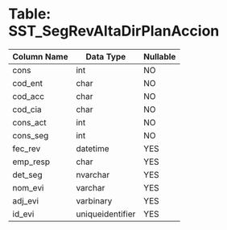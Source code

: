 # Table: SST_SegRevAltaDirPlanAccion

| Column Name | Data Type | Nullable |
|-------------|-----------|----------|
| cons | int | NO |
| cod_ent | char | NO |
| cod_acc | char | NO |
| cod_cia | char | NO |
| cons_act | int | NO |
| cons_seg | int | NO |
| fec_rev | datetime | YES |
| emp_resp | char | YES |
| det_seg | nvarchar | YES |
| nom_evi | varchar | YES |
| adj_evi | varbinary | YES |
| id_evi | uniqueidentifier | YES |
